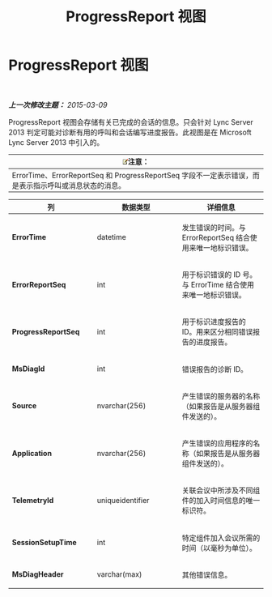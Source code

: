 ﻿---
title: ProgressReport 视图
TOCTitle: ProgressReport 视图
ms:assetid: b49f3fc7-0e2f-498f-8505-aaaf54e435f9
ms:mtpsurl: https://technet.microsoft.com/zh-cn/library/JJ721857(v=OCS.15)
ms:contentKeyID: 49888569
ms.date: 05/19/2016
mtps_version: v=OCS.15
ms.translationtype: HT
---

# ProgressReport 视图

 

_**上一次修改主题：** 2015-03-09_

ProgressReport 视图会存储有关已完成的会话的信息。只会针对 Lync Server 2013 判定可能对诊断有用的呼叫和会话编写进度报告。此视图是在 Microsoft Lync Server 2013 中引入的。

<table>
<thead>
<tr class="header">
<th><img src="images/Dn783119.note(OCS.15).gif" title="note" alt="note" />注意：</th>
</tr>
</thead>
<tbody>
<tr class="odd">
<td>ErrorTime、ErrorReportSeq 和 ProgressReportSeq 字段不一定表示错误，而是表示指示呼叫或消息状态的消息。</td>
</tr>
</tbody>
</table>



<table>
<colgroup>
<col style="width: 33%" />
<col style="width: 33%" />
<col style="width: 33%" />
</colgroup>
<thead>
<tr class="header">
<th>列</th>
<th>数据类型</th>
<th>详细信息</th>
</tr>
</thead>
<tbody>
<tr class="odd">
<td><p><strong>ErrorTime</strong></p></td>
<td><p>datetime</p></td>
<td><p>发生错误的时间。与 ErrorReportSeq 结合使用来唯一地标识错误。</p></td>
</tr>
<tr class="even">
<td><p><strong>ErrorReportSeq</strong></p></td>
<td><p>int</p></td>
<td><p>用于标识错误的 ID 号。与 ErrorTime 结合使用来唯一地标识错误。</p></td>
</tr>
<tr class="odd">
<td><p><strong>ProgressReportSeq</strong></p></td>
<td><p>int</p></td>
<td><p>用于标识进度报告的 ID。用来区分相同错误报告的进度报告。</p></td>
</tr>
<tr class="even">
<td><p><strong>MsDiagId</strong></p></td>
<td><p>int</p></td>
<td><p>错误报告的诊断 ID。</p></td>
</tr>
<tr class="odd">
<td><p><strong>Source</strong></p></td>
<td><p>nvarchar(256)</p></td>
<td><p>产生错误的服务器的名称（如果报告是从服务器组件发送的）。</p></td>
</tr>
<tr class="even">
<td><p><strong>Application</strong></p></td>
<td><p>nvarchar(256)</p></td>
<td><p>产生错误的应用程序的名称（如果报告是从服务器组件发送的）。</p></td>
</tr>
<tr class="odd">
<td><p><strong>TelemetryId</strong></p></td>
<td><p>uniqueidentifier</p></td>
<td><p>关联会议中所涉及不同组件的加入时间信息的唯一标识符。</p></td>
</tr>
<tr class="even">
<td><p><strong>SessionSetupTime</strong></p></td>
<td><p>int</p></td>
<td><p>特定组件加入会议所需的时间（以毫秒为单位）。</p></td>
</tr>
<tr class="odd">
<td><p><strong>MsDiagHeader</strong></p></td>
<td><p>varchar(max)</p></td>
<td><p>其他错误信息。</p></td>
</tr>
</tbody>
</table>

